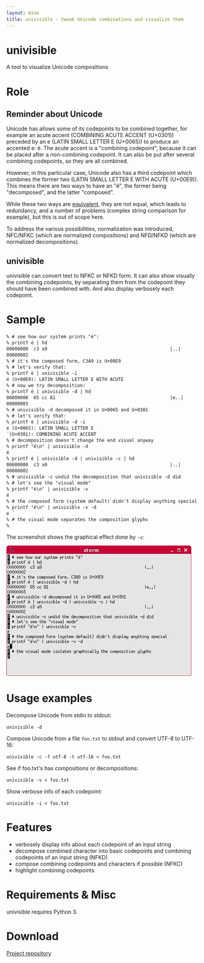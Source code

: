 ```yaml
---
layout: mine
title: univisible - tweak Unicode combinations and visualize them
---
```


# univisible

A tool to visualize Unicode compositions

# Role

## Reminder about Unicode

Unicode has allows some of its codepoints to be combined together, for example an acute accent (COMBINING ACUTE ACCENT (U+0301)) preceded by an e (LATIN SMALL LETTER E (U+0065)) to produce an accented e: é. The acute accent is a "combining codepoint", because it can be placed after a non-combining codepoint. It can also be put after several combining codepoints, so they are all combined.

However, in this particular case, Unicode also has a third codepoint which combines the former two (LATIN SMALL LETTER E WITH ACUTE (U+00E9)). This means there are two ways to have an "é", the former being "decomposed", and the latter "composed".

While these two ways are [equivalent](https://en.wikipedia.org/wiki/Unicode_equivalence), they are not equal, which leads to redundancy, and a number of problems (complex string comparison for example), but this is out of scope here.

To address the various possibilities, normalization was introduced, NFC/NFKC (which are normalized compositions) and NFD/NFKD (which are normalized decompositions).

## univisible

univisible can convert text to NFKC or NFKD form. It can also show visually the combining codepoints, by separating them from the codepoint they should have been combined with. And also display verbosely each codepoint.

# Sample #

```
% # see how our system prints "é":
% printf é | hd
00000000  c3 a9                                             |..|
00000002
% # it's the composed form, C3A9 is U+00E9
% # let's verify that:
% printf é | univisible -i
é (U+00E9): LATIN SMALL LETTER E WITH ACUTE
% # now we try decomposition:
% printf é | univisible -d | hd
00000000  65 cc 81                                          |e..|
00000003
% # univisible -d decomposed it in U+0065 and U+0301
% # let's verify that:
% printf é | univisible -d -i
e (U+0065): LATIN SMALL LETTER E
́ (U+0301): COMBINING ACUTE ACCENT
% # decomposition doesn't change the end visual anyway
% printf "é\n" | univisible -d
é
% printf é | univisible -d | univisible -c | hd
00000000  c3 a9                                             |..|
00000002
% # univisible -c undid the decomposition that univisible -d did
% # let's see the "visual mode"
% printf "é\n" | univisible -v
é
% # the composed form (system default) didn't display anything special
% printf "é\n" | univisible -v -d
e ́
% # the visual mode separates the composition glyphs
% 
```

The screenshot shows the graphical effect done by ``-v``:

![Screenshot](screenshot.png)

# Usage examples

Decompose Unicode from stdin to stdout:

```
univisible -d
```

Compose Unicode from a file ``foo.txt`` to stdout and convert UTF-8 to UTF-16:

```
univisible -c -f utf-8 -t utf-16 < foo.txt
```

See if foo.txt's has compositions or decompositions:

```
univisible -v < foo.txt
```

Show verbose info of each codepoint:

```
univisible -i < foo.txt
```

# Features

* verbosely display info about each codepoint of an input string
* decompose combined character into basic codepoints and combining codepoints of an input string (NFKD)
* compose combining codepoints and characters if possible (NFKC)
* highlight combining codepoints

# Requirements & Misc

univisible requires Python 3.

# Download

[Project repository](https://github.com/hydrargyrum/attic/tree/master/univisible)
